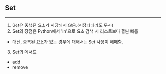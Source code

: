 ## Set
---

1. Set은 중복된 요소가 저장되지 않음.(저장되더라도 무시)
2. Set의 장점은 Python에서 'in'으로 요소 검색 시 리스트보다 훨씬 빠름
  - 대신, 중복된 요소가 있는 경우에 대해서는 Set 사용이 애매함.
3. Set의 메서드
  - add
  - remove
